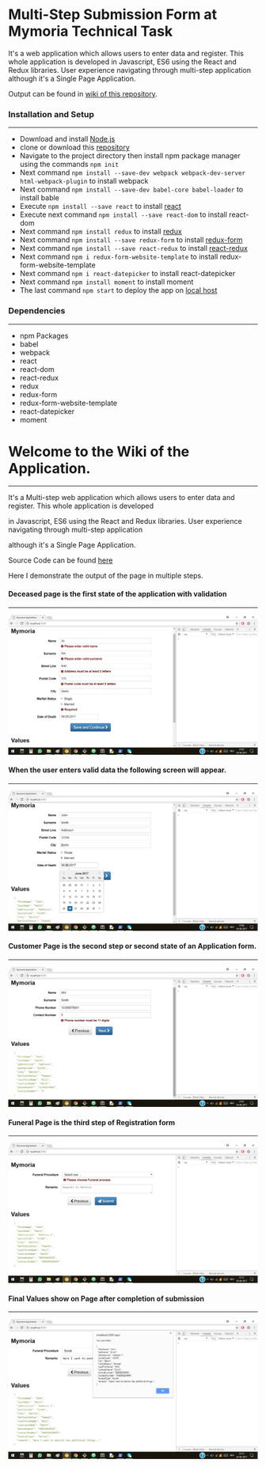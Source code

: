 # Multi-Step Submission Form at Mymoria Technical Task

It's a web application which allows users to enter data and register. This whole application is developed in Javascript, ES6 
using the React and Redux libraries. User experience navigating through multi-step application although it's a Single Page Application.

Output can be found in [wiki of this repository](https://bitbucket.org/vjvijayg/mymoria_technical-task/wiki/Home).

### Installation and Setup
___

- Download and install [Node.js](https://nodejs.org/en/)
- clone or download this [repository](https://bitbucket.org/vjvijayg/mymoria_technical-task)
- Navigate to the project directory then install npm package manager using the commands `npm init`
- Next command `npm install --save-dev webpack webpack-dev-server html-webpack-plugin` to install webpack
- Next command `npm install --save-dev babel-core babel-loader` to install bable
- Execute `npm install --save react` to install [react](https://facebook.github.io/react/docs/installation.html)
- Execute next command `npm install --save react-dom` to install react-dom
- Next command `npm install redux` to install [redux](https://www.npmjs.com/package/redux)
- Next command `npm install --save redux-form` to install [redux-form](https://www.npmjs.com/package/redux-form)
- Next command `npm install --save react-redux` to install [react-redux](https://www.npmjs.com/package/react-redux)
- Next command `npm i redux-form-website-template` to install redux-form-website-template
- Next command `npm i react-datepicker` to install react-datepicker
- Next command `npm install moment` to install moment
- The last command `npm start` to deploy the app on [local host](http://localhost:3000/)

### Dependencies
___

- npm Packages
- babel
- webpack
- react
- react-dom
- react-redux
- redux
- redux-form
- redux-form-website-template
- react-datepicker
- moment

# Welcome to the Wiki of the Application.
___

It's a Multi-step web application which allows users to enter data and register. This whole application is developed 

in Javascript, ES6 using the React and Redux libraries. User experience navigating through multi-step application 

although it's a Single Page Application.

Source Code can be found [here](https://github.com/vjvijayg/-Mymoria_Technical_task)

Here I demonstrate the output of the page in multiple steps.

#### Deceased page is the first state of the application with validation 
___

![DeceasedPage.jpg](https://github.com/vjvijayg/-Mymoria_Technical_task/blob/master/output/DeceasedPage.jpg?raw=true)

#### When the user enters valid data the following screen will appear.
___

![DeceasedPage1.jpg](https://github.com/vjvijayg/-Mymoria_Technical_task/blob/master/output/DeceasedPage1.jpg?raw=true)

#### Customer Page is the second step or second state of an Application form.
___

![CustomerPage.jpg](https://github.com/vjvijayg/-Mymoria_Technical_task/blob/master/output/CustomerPage.jpg?raw=true)

#### Funeral Page is the third step of Registration form
___

![FuneralPage.jpg](https://github.com/vjvijayg/-Mymoria_Technical_task/blob/master/output/FuneralPage.jpg?raw=true)

#### Final Values show on Page after completion of submission
___

![FinalPage.jpg](https://github.com/vjvijayg/-Mymoria_Technical_task/blob/master/output/FinalPage.jpg?raw=true)

